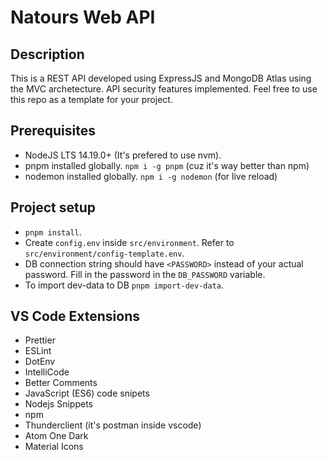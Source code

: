 # Natours Web API

## Description

This is a REST API developed using ExpressJS and MongoDB Atlas using the MVC archetecture. API security features implemented. Feel free to use this repo as a template for your project.

## Prerequisites

- NodeJS LTS 14.19.0+ (It's prefered to use nvm).
- pnpm installed globally. `npm i -g pnpm` (cuz it's way better than npm)
- nodemon installed globally. `npm i -g nodemon` (for live reload)

## Project setup

- `pnpm install`.
- Create `config.env` inside `src/environment`. Refer to `src/environment/config-template.env`.
- DB connection string should have `<PASSWORD>` instead of your actual password. Fill in the password in the `DB_PASSWORD` variable.
- To import dev-data to DB `pnpm import-dev-data`.

## VS Code Extensions

- Prettier
- ESLint
- DotEnv
- IntelliCode
- Better Comments
- JavaScript (ES6) code snipets
- Nodejs Snippets
- npm
- Thunderclient (it's postman inside vscode)
- Atom One Dark
- Material Icons
